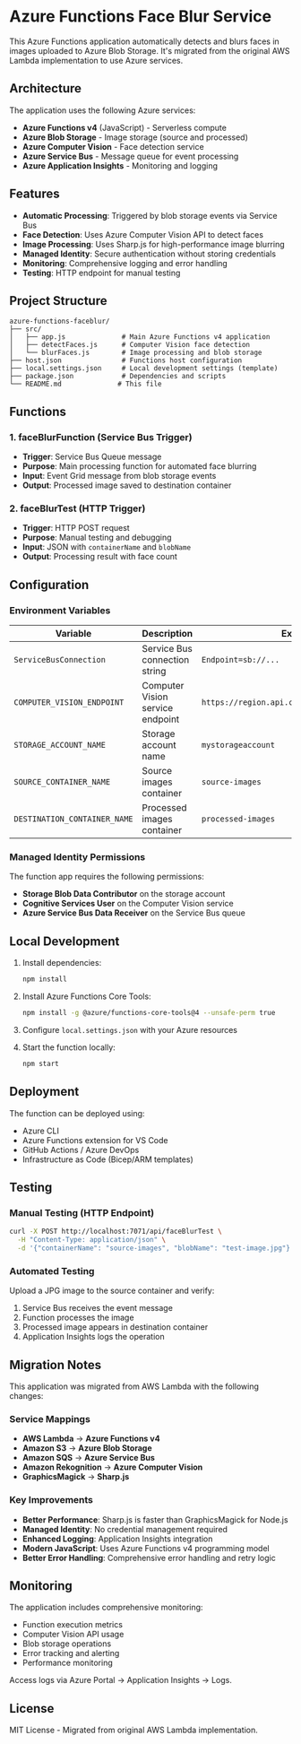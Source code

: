 # Azure Functions Face Blur Service

This Azure Functions application automatically detects and blurs faces in images uploaded to Azure Blob Storage. It's migrated from the original AWS Lambda implementation to use Azure services.

## Architecture

The application uses the following Azure services:
- **Azure Functions v4** (JavaScript) - Serverless compute
- **Azure Blob Storage** - Image storage (source and processed)
- **Azure Computer Vision** - Face detection service
- **Azure Service Bus** - Message queue for event processing
- **Azure Application Insights** - Monitoring and logging

## Features

- **Automatic Processing**: Triggered by blob storage events via Service Bus
- **Face Detection**: Uses Azure Computer Vision API to detect faces
- **Image Processing**: Uses Sharp.js for high-performance image blurring
- **Managed Identity**: Secure authentication without storing credentials
- **Monitoring**: Comprehensive logging and error handling
- **Testing**: HTTP endpoint for manual testing

## Project Structure

```
azure-functions-faceblur/
├── src/
│   ├── app.js              # Main Azure Functions v4 application
│   ├── detectFaces.js      # Computer Vision face detection
│   └── blurFaces.js        # Image processing and blob storage
├── host.json               # Functions host configuration
├── local.settings.json     # Local development settings (template)
├── package.json            # Dependencies and scripts
└── README.md              # This file
```

## Functions

### 1. faceBlurFunction (Service Bus Trigger)
- **Trigger**: Service Bus Queue message
- **Purpose**: Main processing function for automated face blurring
- **Input**: Event Grid message from blob storage events
- **Output**: Processed image saved to destination container

### 2. faceBlurTest (HTTP Trigger)
- **Trigger**: HTTP POST request
- **Purpose**: Manual testing and debugging
- **Input**: JSON with `containerName` and `blobName`
- **Output**: Processing result with face count

## Configuration

### Environment Variables

| Variable | Description | Example |
|----------|-------------|---------|
| `ServiceBusConnection` | Service Bus connection string | `Endpoint=sb://...` |
| `COMPUTER_VISION_ENDPOINT` | Computer Vision service endpoint | `https://region.api.cognitive.microsoft.com/` |
| `STORAGE_ACCOUNT_NAME` | Storage account name | `mystorageaccount` |
| `SOURCE_CONTAINER_NAME` | Source images container | `source-images` |
| `DESTINATION_CONTAINER_NAME` | Processed images container | `processed-images` |

### Managed Identity Permissions

The function app requires the following permissions:
- **Storage Blob Data Contributor** on the storage account
- **Cognitive Services User** on the Computer Vision service
- **Azure Service Bus Data Receiver** on the Service Bus queue

## Local Development

1. Install dependencies:
   ```bash
   npm install
   ```

2. Install Azure Functions Core Tools:
   ```bash
   npm install -g @azure/functions-core-tools@4 --unsafe-perm true
   ```

3. Configure `local.settings.json` with your Azure resources

4. Start the function locally:
   ```bash
   npm start
   ```

## Deployment

The function can be deployed using:
- Azure CLI
- Azure Functions extension for VS Code
- GitHub Actions / Azure DevOps
- Infrastructure as Code (Bicep/ARM templates)

## Testing

### Manual Testing (HTTP Endpoint)

```bash
curl -X POST http://localhost:7071/api/faceBlurTest \
  -H "Content-Type: application/json" \
  -d '{"containerName": "source-images", "blobName": "test-image.jpg"}'
```

### Automated Testing

Upload a JPG image to the source container and verify:
1. Service Bus receives the event message
2. Function processes the image
3. Processed image appears in destination container
4. Application Insights logs the operation

## Migration Notes

This application was migrated from AWS Lambda with the following changes:

### Service Mappings
- **AWS Lambda** → **Azure Functions v4**
- **Amazon S3** → **Azure Blob Storage**
- **Amazon SQS** → **Azure Service Bus**
- **Amazon Rekognition** → **Azure Computer Vision**
- **GraphicsMagick** → **Sharp.js**

### Key Improvements
- **Better Performance**: Sharp.js is faster than GraphicsMagick for Node.js
- **Managed Identity**: No credential management required
- **Enhanced Logging**: Application Insights integration
- **Modern JavaScript**: Uses Azure Functions v4 programming model
- **Better Error Handling**: Comprehensive error handling and retry logic

## Monitoring

The application includes comprehensive monitoring:
- Function execution metrics
- Computer Vision API usage
- Blob storage operations
- Error tracking and alerting
- Performance monitoring

Access logs via Azure Portal → Application Insights → Logs.

## License

MIT License - Migrated from original AWS Lambda implementation.
